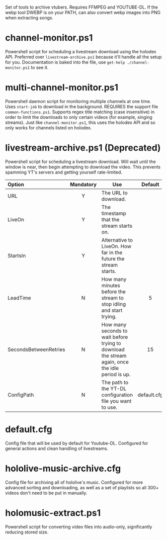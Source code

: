 Set of tools to archive vtubers. Requires FFMPEG and YOUTUBE-DL. If the webp tool DWEBP is on your PATH, can also convert webp images into PNG when extracting songs.

# channel-monitor.ps1
Powershell script for scheduling a livestream download using the holodex API. Preferred over `livestream-archive.ps1` because it'll handle all the setup for you. Documentation is baked into the file, use `get-help ./channel-monitor.ps1` to see it.
# multi-channel-monitor.ps1
Powershell daemon script for monitoring multiple channels at one time. Uses `start-job` to download in the background. REQUIRES the support file `common-functions.ps1`. Supports regex title matching (case insensitive) in order to limit the downloads to only certain videos (for example, singing streams). Just like `channel-monitor.ps1`, this uses the holodex API and so only works for channels listed on holodex.

# livestream-archive.ps1 (Deprecated)
Powershell script for scheduling a livestream download. Will wait until the window is near, then begin attempting to download the video. This prevents spamming YT's servers and getting yourself rate-limited.

Option | Mandatory | Use | Default
:----- | :-------: | --- | :-----:
URL | Y | The URL to download. |
LiveOn | Y | The timestamp that the stream starts on. |
StartsIn | Y | Alternative to LiveOn. How far in the future the stream starts. |
LeadTime | N | How many minutes before the stream to stop idling and start trying. | 5
SecondsBetweenRetries | N | How many seconds to wait before trying to download the stream again, once the idle period is up. | 15
ConfigPath | N | The path to the YT-DL configuration file you want to use. | default.cfg
# default.cfg
Config file that will be used by default for Youtube-DL. Configured for general actions and clean handling of livestreams.

# hololive-music-archive.cfg
Config file for archiving all of hololive's music. Configured for more advanced sorting and downloading, as well as a set of playlists so all 300+ videos don't need to be put in manually.

# holomusic-extract.ps1
Powershell script for converting video files into audio-only, significantly reducing stored size.
